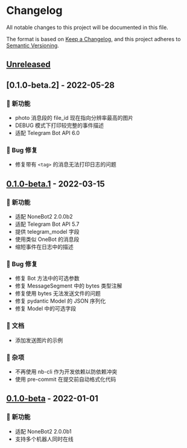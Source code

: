 # Changelog

All notable changes to this project will be documented in this file.

The format is based on [Keep a Changelog](https://keepachangelog.com/en/1.0.0/),
and this project adheres to [Semantic Versioning](https://semver.org/spec/v2.0.0.html).

## [Unreleased]

## [0.1.0-beta.2] - 2022-05-28

### 🚀 新功能

- photo 消息段的 file_id 现在指向分辨率最高的图片
- DEBUG 模式下打印较完整的事件描述
- 适配 Telegram Bot API 6.0

### 🐛 Bug 修复

- 修复带有 `<tag>` 的消息无法打印日志的问题

## [0.1.0-beta.1] - 2022-03-15

### 🚀 新功能

- 适配 NoneBot2 2.0.0b2
- 适配 Telegram Bot API 5.7
- 提供 telegram_model 字段
- 使用类似 OneBot 的消息段
- 缩短事件在日志中的描述

### 🐛 Bug 修复

- 修复 Bot 方法中的可选参数
- 修复 MessageSegment 中的 bytes 类型注解
- 修复使用 bytes 无法发送文件的问题
- 修复 pydantic Model 的 JSON 序列化
- 修复 Model 中的可选字段

### 📝 文档

- 添加发送图片的示例

### 💫 杂项

- 不再使用 nb-cli 作为开发依赖以防依赖冲突
- 使用 pre-commit 在提交前自动格式化代码

## [0.1.0-beta] - 2022-01-01

### 🚀 新功能

- 适配 NoneBot2 2.0.0b1
- 支持多个机器人同时在线

[Unreleased]: https://github.com/nonebot/adapter-telegram/compare/v0.1.0b1...HEAD
[0.1.0-beta.1]: https://github.com/nonebot/adapter-telegram/compare/v0.1.0b0...v0.1.0b1
[0.1.0-beta]: https://github.com/nonebot/adapter-telegram/releases/tag/v0.1.0b0

